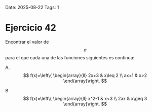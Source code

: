 Date: 2025-08-22
Tags: 1

# Ejercicio 42

 
Encontrar el valor de  $$ a$$   para el que cada una de las funciones siguientes es continua:




A.  
$$
 f(x)=\left\{ \begin{array}{ll}
 2x+3 &  x\leq 2 \\
 ax+1 &  x>2
\end{array}\right.
$$

B.  
$$
 f(x)=\left\{ \begin{array}{ll}
 x^2-1 &  x<3 \\
 2ax &  x\geq 3
\end{array}\right.
$$

